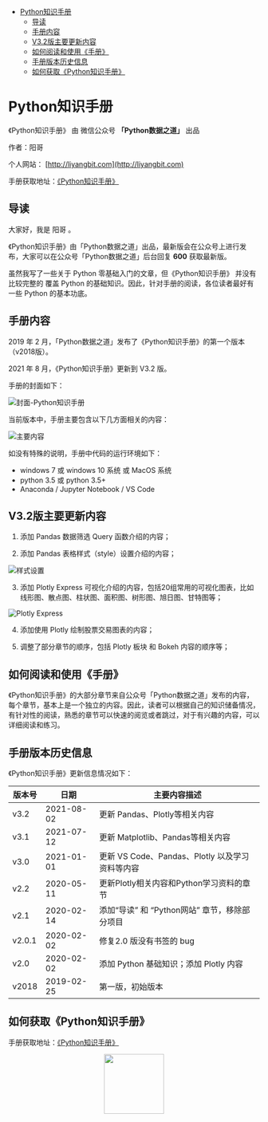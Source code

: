 - [Python知识手册](#python知识手册)
  - [导读](#导读)
  - [手册内容](#手册内容)
  - [V3.2版主要更新内容](#v32版主要更新内容)
  - [如何阅读和使用《手册》](#如何阅读和使用手册)
  - [手册版本历史信息](#手册版本历史信息)
  - [如何获取《Python知识手册》](#如何获取python知识手册)

# Python知识手册

《Python知识手册》 由 微信公众号 **「Python数据之道」** 出品

作者：阳哥

个人网站： [http://liyangbit.com](http://liyangbit.com)

手册获取地址：[《Python知识手册》](https://github.com/liyangbit/Python-Knowledge-Handbook/tree/master/handbook)

## 导读

大家好，我是 阳哥 。

《Python知识手册》由「Python数据之道」出品，最新版会在公众号上进行发布，大家可以在公众号「Python数据之道」后台回复 **600** 获取最新版。

虽然我写了一些关于 Python 零基础入门的文章，但《Python知识手册》 并没有比较完整的
覆盖 Python 的基础知识。因此，针对手册的阅读，各位读者最好有一些 Python 的基本功底。

## 手册内容

2019 年 2 月，「Python数据之道」发布了《Python知识手册》的第一个版本（v2018版）。

2021 年 8 月，《Python知识手册》更新到 V3.2 版。

手册的封面如下：

![封面-Python知识手册](https://tva1.sinaimg.cn/large/008i3skNgy1gt1b23tbhej30gj0nedib.jpg)


<!-- 手册的封面如下：

<div align="center">
    <img src="images/v3.1.png" width="600"/>
</div> -->

当前版本中，手册主要包含以下几方面相关的内容：

![主要内容](https://tva1.sinaimg.cn/large/008i3skNgy1gt1bgsdb6vj30u01juwli.jpg)

<!-- <div align="center">
    <img src="images/content.png" width="600"/>
</div> -->

<!-- - Python 基础知识
- Jupyter Notebook
- Numpy
- Pandas
- Matplotlib
- Seaborn
- Bokeh
- Plotly
- 若干个项目实战案例
- Python 学习资料 -->

如没有特殊的说明，手册中代码的运行环境如下：

- windows 7 或 windows 10 系统 或 MacOS 系统
- python 3.5 或 python 3.5+
- Anaconda / Jupyter Notebook / VS Code


## V3.2版主要更新内容

1. 添加 Pandas 数据筛选 Query 函数介绍的内容；


2. 添加 Pandas 表格样式（style）设置介绍的内容；

![样式设置](https://tva1.sinaimg.cn/large/008i3skNgy1gs77o6zbnaj30u012wqdw.jpg)


3. 添加 Plotly Express 可视化介绍的内容，包括20组常用的可视化图表，比如线形图、散点图、柱状图、面积图、树形图、旭日图、甘特图等；

![Plotly Express](https://tva1.sinaimg.cn/large/008i3skNgy1gsma6qvupgj30ey0otaca.jpg)

4. 添加使用 Plotly 绘制股票交易图表的内容；

5. 调整了部分章节的顺序，包括 Plotly 板块 和 Bokeh 内容的顺序等；

<!-- ## 与优秀者同行

从 V3.0 版开始，加强了延伸阅读的内容，一个人的水平、时间和经验总是有限的。在《手册》中，以介绍或链接的方式，添加了部分内容，包括书籍介绍、网站及博客介绍、翻译内容链接、读者投稿文章的链接等，这些内容，可以在《手册》的学习资料章节进行了解。 -->

## 如何阅读和使用《手册》

《Python知识手册》的大部分章节来自公众号「Python数据之道」发布的内容，每个章节，基本上是一个独立的内容。因此，读者可以根据自己的知识储备情况，有针对性的阅读，熟悉的章节可以快速的阅览或者跳过，对于有兴趣的内容，可以详细阅读和练习。

## 手册版本历史信息

《Python知识手册》更新信息情况如下：

| 版本号  | 日期  | 主要内容描述  |
|---|---|---|
|v3.2| 2021-08-02  | 更新 Pandas、Plotly等相关内容|
|v3.1| 2021-07-12  | 更新 Matplotlib、Pandas等相关内容|
|v3.0| 2021-01-01  | 更新 VS Code、Pandas、Plotly 以及学习资料等内容|
|v2.2| 2020-05-11  | 更新Plotly相关内容和Python学习资料的章节|
|v2.1| 2020-02-14  | 添加“导读” 和 “Python网站”  章节，移除部分项目|
|v2.0.1| 2020-02-02  | 修复2.0 版没有书签的 bug  |
|v2.0| 2020-02-02  | 添加 Python 基础知识；添加 Plotly 内容  |
|v2018| 2019-02-25  | 第一版，初始版本  |

## 如何获取《Python知识手册》

手册获取地址：[《Python知识手册》](https://github.com/liyangbit/Python-Knowledge-Handbook/tree/master/handbook)

<div align="center"><img src="images/QR-PyDataLab-202002.jpg" width="120"/></div>
